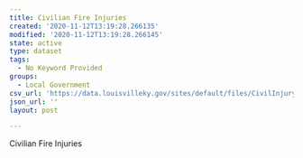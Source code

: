 ```yaml
---
title: Civilian Fire Injuries
created: '2020-11-12T13:19:28.266135'
modified: '2020-11-12T13:19:28.266145'
state: active
type: dataset
tags:
  - No Keyword Provided
groups:
  - Local Government
csv_url: 'https://data.louisvilleky.gov/sites/default/files/CivilInjury_0.csv'
json_url: ''
layout: post

---
```

<p>Civilian Fire Injuries</p>

